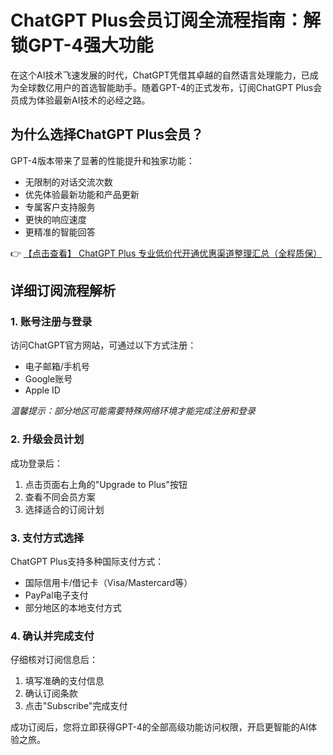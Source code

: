 # ChatGPT Plus会员订阅全流程指南：解锁GPT-4强大功能

在这个AI技术飞速发展的时代，ChatGPT凭借其卓越的自然语言处理能力，已成为全球数亿用户的首选智能助手。随着GPT-4的正式发布，订阅ChatGPT Plus会员成为体验最新AI技术的必经之路。

## 为什么选择ChatGPT Plus会员？

GPT-4版本带来了显著的性能提升和独家功能：
- 无限制的对话交流次数
- 优先体验最新功能和产品更新
- 专属客户支持服务
- 更快的响应速度
- 更精准的智能回答

👉 [【点击查看】 ChatGPT Plus 专业低价代开通优惠渠道整理汇总（全程质保）](https://bit.ly/DaiKai)

## 详细订阅流程解析

### 1. 账号注册与登录
访问ChatGPT官方网站，可通过以下方式注册：
- 电子邮箱/手机号
- Google账号
- Apple ID

*温馨提示：部分地区可能需要特殊网络环境才能完成注册和登录*

### 2. 升级会员计划
成功登录后：
1. 点击页面右上角的"Upgrade to Plus"按钮
2. 查看不同会员方案
3. 选择适合的订阅计划

### 3. 支付方式选择
ChatGPT Plus支持多种国际支付方式：
- 国际信用卡/借记卡（Visa/Mastercard等）
- PayPal电子支付
- 部分地区的本地支付方式

### 4. 确认并完成支付
仔细核对订阅信息后：
1. 填写准确的支付信息
2. 确认订阅条款
3. 点击"Subscribe"完成支付

成功订阅后，您将立即获得GPT-4的全部高级功能访问权限，开启更智能的AI体验之旅。